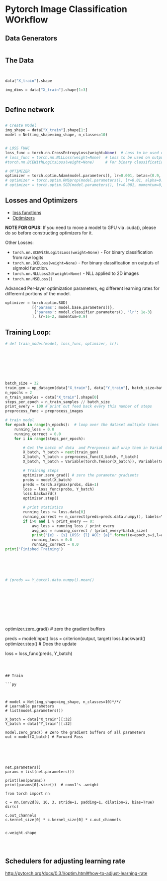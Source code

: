 # Pytorch Image Classification WOrkflow


## Data Generators

```py

```


## The Data

```py


data["X_train"].shape

img_dims = data["X_train"].shape[1:3]



```


## Define network

```py

# Create Model
img_shape = data["X_train"].shape[1:]
model = Net(img_shape=img_shape, n_classes=10)


# LOSS FUNC
loss_func = torch.nn.CrossEntropyLoss(weight=None)  # Loss to be used on raw logits
# loss_func = torch.nn.NLLLoss(weight=None)  # Loss to be used on outputs of LogSoftmax() layer
#torch.nn.BCEWithLogitsLoss(weight=None)     # For binary classification from raw logits

# OPTIMIZER
optimizer = torch.optim.Adam(model.parameters(), lr=0.001, betas=(0.9, 0.999), eps=1e-08, weight_decay=0)
# optimizer = torch.optim.RMSprop(model.parameters(), lr=0.01, alpha=0.99, eps=1e-08, weight_decay=0, momentum=0)
# optimizer = torch.optim.SGD(model.parameters(), lr=0.001, momentum=0, dampening=0, weight_decay=0, nesterov=False)


```


## Losses and Optimizers

- [loss functions](http://pytorch.org/docs/0.3.1/nn.html#loss-functions)
- [Optimizers](http://pytorch.org/docs/0.3.1/optim.html)


**NOTE FOR GPUS:** If you need to move a model to GPU via .cuda(), please do so before constructing optimizers for it.

Other Losses:

- `torch.nn.BCEWithLogitsLoss(weight=None)` -  For binary classification from raw logits
- `torch.nn.BCELoss(weight=None)` - For binary classification on outputs of sigmoid function.
- `torch.nn.NLLLoss2d(weight=None)` - NLL applied to 2D images
- `torch.nn.MSELoss()`

Advanced Per-layer optimization parameters, eg different learning rates for differernt portions of the model.

```py
optimizer = torch.optim.SGD(
            [{'params': model.base.parameters()},
             {'params': model.classifier.parameters(), 'lr': 1e-3}
            ], lr=1e-2, momentum=0.9)
```


## Training Loop:

```py
# def train_model(model, loss_func, optimizer, lr):








batch_size = 32
train_gen = np_datagen(data["X_train"], data["Y_train"], batch_size=batch_size, shuffle=False)
n_epochs = 2
n_train_samples = data["X_train"].shape[0]
steps_per_epoch = n_train_samples // batch_size
print_every = 100 # print out feed back every this number of steps
preprocess_func = preprocess_images

# train model
for epoch in range(n_epochs):  # loop over the dataset multiple times
    running_loss = 0.0
    running_correct = 0.0
    for i in range(steps_per_epoch):

        # Get the batch of data  and Prerpocess and wrap them in Variable
        X_batch, Y_batch = next(train_gen)
        X_batch, Y_batch = preprocess_func(X_batch, Y_batch)
        X_batch, Y_batch = Variable(torch.Tensor(X_batch)), Variable(torch.LongTensor(Y_batch))

        # Training steps
        optimizer.zero_grad() # zero the parameter gradients
        probs = model(X_batch)
        preds = torch.argmax(probs, dim=1)
        loss = loss_func(probs, Y_batch)
        loss.backward()
        optimizer.step()

        # print statistics
        running_loss += loss.data[0]
        running_correct += n_correct(preds=preds.data.numpy(), labels=Y_batch.data.numpy())
        if i>0 and i % print_every == 0:
            avg_loss = running_loss / print_every
            avg_acc = running_correct / (print_every*batch_size)
            print("{e} - {s} LOSS: {l} ACC: {a}".format(e=epoch,s=i,l=avg_loss, a=avg_acc))
            running_loss = 0.0
            running_correct = 0.0
print('Finished Training')






# (preds == Y_batch).data.numpy().mean()











```

optimizer.zero_grad()   # zero the gradient buffers

preds = model(input)
loss = criterion(output, target)
loss.backward()
optimizer.step()    # Does the update



loss = loss_func(preds, Y_batch)

```



## Train

```py



# model = Net(img_shape=img_shape, n_classes=10)*/*/
# Learnable parameters
# list(model.parameters())

X_batch = data["X_train"][:32]
Y_batch = data["Y_train"][:32]

model.zero_grad() # Zero the gradient buffers of all parameters
out = model(X_batch) # Forward Pass






net.parameters()
params = list(net.parameters())

print(len(params))
print(params[0].size())  # conv1's .weight

from torch import nn

c = nn.Conv2d(8, 16, 3, stride=1, padding=1, dilation=2, bias=True)
dir(c)

c.out_channels
c.kernel_size[0] * c.kernel_size[0] * c.out_channels


c.weight.shape




```



## Schedulers for adjusting learning rate

http://pytorch.org/docs/0.3.1/optim.html#how-to-adjust-learning-rate
